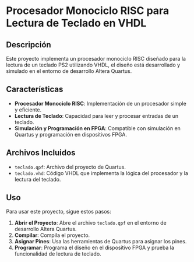 # Procesador Monociclo RISC para Lectura de Teclado en VHDL

## Descripción

Este proyecto implementa un procesador monociclo RISC diseñado para la lectura de un teclado PS2 utilizando VHDL, el diseño está desarrollado y simulado en el entorno de desarrollo Altera Quartus.

## Características

- **Procesador Monociclo RISC**: Implementación de un procesador simple y eficiente.
- **Lectura de Teclado**: Capacidad para leer y procesar entradas de un teclado.
- **Simulación y Programación en FPGA**: Compatible con simulación en Quartus y programación en dispositivos FPGA.

## Archivos Incluidos

- `teclado.qpf`: Archivo del proyecto de Quartus.
- `teclado.vhd`: Código VHDL que implementa la lógica del procesador y la lectura del teclado.

## Uso

Para usar este proyecto, sigue estos pasos:

1. **Abrir el Proyecto**: Abre el archivo `teclado.qpf` en el entorno de desarrollo Altera Quartus.
2. **Compilar**: Compila el proyecto.
3. **Asignar Pines**: Usa las herramientas de Quartus para asignar los pines.
4. **Programar**: Programa el diseño en el dispositivo FPGA y prueba la funcionalidad de lectura de teclado.
